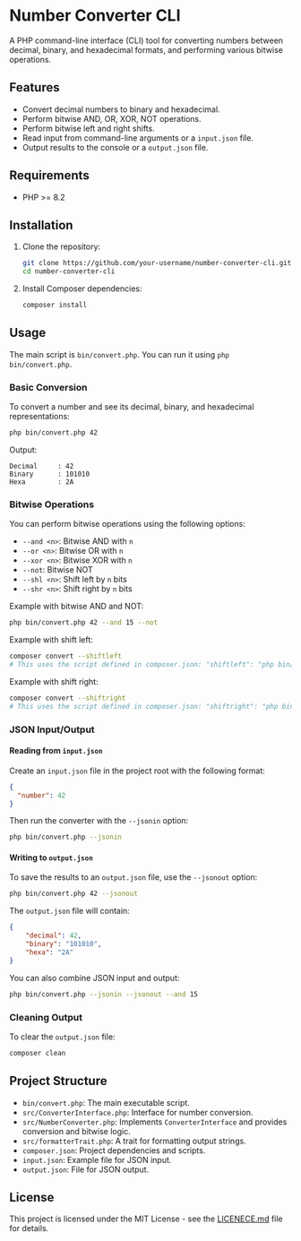 # Number Converter CLI

A PHP command-line interface (CLI) tool for converting numbers between decimal, binary, and hexadecimal formats, and performing various bitwise operations.

## Features

- Convert decimal numbers to binary and hexadecimal.
- Perform bitwise AND, OR, XOR, NOT operations.
- Perform bitwise left and right shifts.
- Read input from command-line arguments or a `input.json` file.
- Output results to the console or a `output.json` file.

## Requirements

- PHP >= 8.2

## Installation

1. Clone the repository:
   ```bash
   git clone https://github.com/your-username/number-converter-cli.git
   cd number-converter-cli
   ```
2. Install Composer dependencies:
   ```bash
   composer install
   ```

## Usage

The main script is `bin/convert.php`. You can run it using `php bin/convert.php`.

### Basic Conversion

To convert a number and see its decimal, binary, and hexadecimal representations:

```bash
php bin/convert.php 42
```

Output:
```
Decimal     : 42
Binary      : 101010
Hexa        : 2A
```

### Bitwise Operations

You can perform bitwise operations using the following options:

- `--and <n>`: Bitwise AND with `n`
- `--or <n>`: Bitwise OR with `n`
- `--xor <n>`: Bitwise XOR with `n`
- `--not`: Bitwise NOT
- `--shl <n>`: Shift left by `n` bits
- `--shr <n>`: Shift right by `n` bits

Example with bitwise AND and NOT:

```bash
php bin/convert.php 42 --and 15 --not
```

Example with shift left:

```bash
composer convert --shiftleft
# This uses the script defined in composer.json: "shiftleft": "php bin/convert.php 42 --shl"
```

Example with shift right:

```bash
composer convert --shiftright
# This uses the script defined in composer.json: "shiftright": "php bin/convert.php 42 --shr"
```

### JSON Input/Output

#### Reading from `input.json`

Create an `input.json` file in the project root with the following format:

```json
{
  "number": 42
}
```

Then run the converter with the `--jsonin` option:

```bash
php bin/convert.php --jsonin
```

#### Writing to `output.json`

To save the results to an `output.json` file, use the `--jsonout` option:

```bash
php bin/convert.php 42 --jsonout
```

The `output.json` file will contain:

```json
{
    "decimal": 42,
    "binary": "101010",
    "hexa": "2A"
}
```

You can also combine JSON input and output:

```bash
php bin/convert.php --jsonin --jsonout --and 15
```

### Cleaning Output

To clear the `output.json` file:

```bash
composer clean
```

## Project Structure

- `bin/convert.php`: The main executable script.
- `src/ConverterInterface.php`: Interface for number conversion.
- `src/NumberConverter.php`: Implements `ConverterInterface` and provides conversion and bitwise logic.
- `src/formatterTrait.php`: A trait for formatting output strings.
- `composer.json`: Project dependencies and scripts.
- `input.json`: Example file for JSON input.
- `output.json`: File for JSON output.

## License

This project is licensed under the MIT License - see the [LICENECE.md](LICENECE.md) file for details.